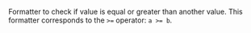 Formatter to check if value is equal or greater than another value.
This formatter corresponds to the `>=` operator: `a >= b`.

<rv-example-tabs class="pt-3" handle="bs4-icon">
<template type="single-html-file">
<div rv-if="20 | egt 20">Show me!</div>
<div rv-if="30 | egt 20">Show me, too!</div>
<div rv-if="19 | egt 20">Show me not!</div>
</template>
</rv-example-tabs>